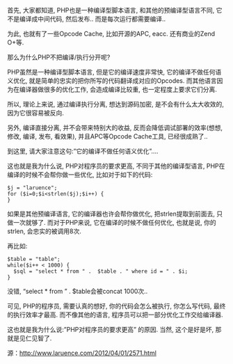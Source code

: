 首先, 大家都知道, PHP也是一种编译型脚本语言, 和其他的预编译型语言不同, 它不是编译成中间代码, 然后发布.. 而是每次运行都需要编译..

为此, 也就有了一些Opcode Cache, 比如开源的APC, eacc. 还有商业的Zend O+等.

那么为什么PHP不把编译/执行分开呢?

PHP虽然是一种编译型脚本语言, 但是它的编译速度非常快, 它的编译不做任何语义优化, 就是简单的忠实的把你所写的代码翻译成对应的Opcodes. 而其他语言因为在编译器做很多的优化工作, 会造成编译比较重, 也一定程度上要求它们分离.

所以, 理论上来说, 通过编译执行分离, 想达到源码加密, 是不会有什么太大收效的, 因为它很容易被反向.

另外, 编译直接分离, 并不会带来特别大的收益, 反而会降低调试部署的效率(想想, 修改, 编译, 发布, 看效果), 并且APC等Opcode Cache工具, 已经很成熟了..

到这里, 请大家注意这句:”它的编译不做任何语义优化”….

这也就是我为什么说, PHP对程序员的要求更高, 不同于其他的编译型语言, PHP在编译的时候不会帮你做一些优化, 比如对于如下的代码:

```
$j = "laruence";
for ($i=0;$i<strlen($j);$i++) {
}
```
如果是其他预编译语言, 它的编译器也许会帮你做优化, 把strlen提取到前面去, 只做一次就够了. 而对于PHP来说, 它在编译的时候不做任何优化, 也就是说, 你的strlen, 会忠实的被调用8次.

再比如:

```
$table = "table";
while($i++ < 1000) {
  $sql = "select * from " .  $table . " where id = " . $i;
}
```
没错, “select * from ” . $table会被concat 1000次..

可见, PHP的程序员, 需要认真的想好, 你的代码会怎么被执行, 你怎么写代码, 最终的执行效率才最高. 而不像其他的语言, 程序员可以把一部分优化工作交给编译器.

这也就是我为什么说:”PHP对程序员的要求更高” 的原因. 当然, 这个是好是坏, 那就是见仁见智了.

源：http://www.laruence.com/2012/04/01/2571.html
